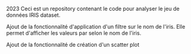 2023
Ceci est un repository contenant le code pour analyser le jeu de données IRIS dataset.

Ajout de la fonctionnalité d'application d'un filtre sur le nom de l'iris. Elle permet d'afficher les valeurs par selon le nom de l'iris.

Ajout de la fonctionnalité de création d'un scatter plot 
